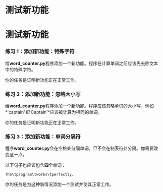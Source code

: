 # 测试新功能

# 测试新功能

### 练习 1：添加新功能：特殊字符

给**word_counter.py**程序添加一个新功能。程序在计算单词之前应该先去除文本中的特殊字符。

你的任务是证明新功能正在正常工作。

### 练习 2：添加新功能：忽略大小写

给**word_counter.py**程序添加一个新功能。程序应该忽略单词的大小写，例如*'captain'*和*'Captain'*应该被计算为相同的单词。

你的任务是证明新功能正在正常工作。

### 练习 3：添加新功能：单词分隔符

程序**word_counter.py**会在空格处分隔单词，但不会在制表符处分隔。你需要改变这一点。

以下句子也应该包含**四个**单词：

```
The\tprogram\tworks\tperfectly. 
```

你的任务是为这种新情况添加一个测试并使其正常工作。

